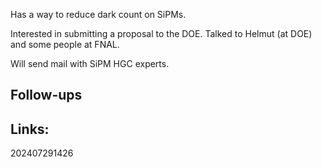 Has a way to reduce dark count on SiPMs. 

Interested in submitting a proposal to the DOE. Talked to Helmut (at DOE) and some people at FNAL. 

Will send mail with SiPM HGC experts. 


## Follow-ups


## Links: 



202407291426
